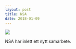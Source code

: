 ```yaml
---
layout: post
title: NSA
date: 2018-01-09
---
```


<img src="http://s3.demeyere.com/sv/nsa.jpg"/>

NSA har inlett ett nytt samarbete.